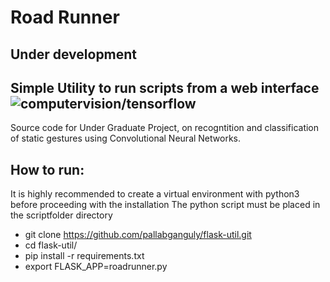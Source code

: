 # Road Runner
## Under development
## Simple Utility to run scripts from a web interface ![computervision/tensorflow](https://img.shields.io/badge/computervision-tensorflow-yellow.svg)
Source code for Under Graduate Project, on recogntition and classification of static gestures using Convolutional Neural Networks.

## How to run:
It is highly recommended to create a virtual environment with python3 before proceeding with the installation
The python script must be placed in the scriptfolder directory
* git clone https://github.com/pallabganguly/flask-util.git
* cd flask-util/
* pip install -r requirements.txt
* export FLASK_APP=roadrunner.py


